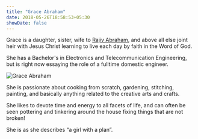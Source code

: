 ```yaml
---
title: "Grace Abraham"
date: 2018-05-26T18:58:53+05:30
showDate: false
---
```


Grace is a daughter, sister, wife to <a href="https://nela.in/rajiv/" target="_blank" rel="noopener">Rajiv Abraham</a>, and above all else joint heir with Jesus Christ learning to live each day by faith in the Word of God.

She has a Bachelor's in Electronics and Telecommunication Engineering, but is right now essaying the role of a fulltime domestic engineer.

![Grace Abraham](https://res.cloudinary.com/abraham/image/upload/v1529922230/Grace_B_W.jpg "Grace Abraham")

She is passionate about cooking from scratch, gardening, stitching, painting, and basically anything related to the creative arts and crafts.

She likes to devote time and energy to all facets of life, and can often be seen pottering and tinkering around the house fixing things that are not broken!

She is as she describes “a girl with a plan”.